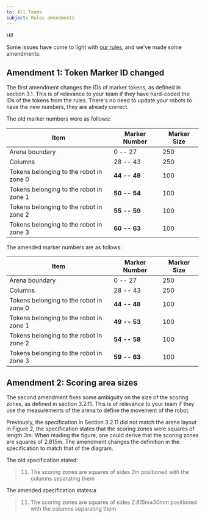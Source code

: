 ```yaml
---
to: All Teams
subject: Rules amendments
---
```


Hi!

Some issues have come to light with [our rules][rules], and we've made some amendments:

## Amendment 1: Token Marker ID changed

The first amendment changes the IDs of marker tokens, as defined in section 3.1. This is of relevance to your team if they have hard-coded the IDs of the tokens from the rules. There's no need to update your robots to have the new numbers, they are already correct.

The old marker numbers were as follows:

| Item                                    | Marker Number     | Marker Size      |
|-----------------------------------------|-------------------|------------------|
| Arena boundary                          |     0 -- 27       |           250    |
| Columns                                 |    28 -- 43       |           250    |
| Tokens belonging to the robot in zone 0 |    **44 -- 49**   |           100    |
| Tokens belonging to the robot in zone 1 |    **50 -- 54**   |           100    |
| Tokens belonging to the robot in zone 2 |    **55 -- 59**   |           100    |
| Tokens belonging to the robot in zone 3 |    **60 -- 63**   |           100    |

The amended marker numbers are as follows:

| Item                                    | Marker Number     | Marker Size      |
|-----------------------------------------|-------------------|------------------|
| Arena boundary                          |     0 -- 27       |           250    |
| Columns                                 |    28 -- 43       |           250    |
| Tokens belonging to the robot in zone 0 |    **44 -- 48**   |           100    |
| Tokens belonging to the robot in zone 1 |    **49 -- 53**   |           100    |
| Tokens belonging to the robot in zone 2 |    **54 -- 58**   |           100    |
| Tokens belonging to the robot in zone 3 |    **59 -- 63**   |           100    |

## Amendment 2: Scoring area sizes

The second amendment fixes some ambiguity on the size of the scoring zones, as defined in section 3.2.11. This is of relevance to your team if they use the measurements of the arena to define the movement of the robot.

Previously, the specification in Section 3.2.11 did not match the arena layout in Figure 2, the specification states that the scoring zones were squares of length 3m. When reading the figure, one could derive that the scoring zones are squares of 2.815m. The amendment changes the definition in the specification to match that of the diagram.

The old specification stated:

> 11. The scoring zones are squares of sides *3m* positioned with the columns separating
them

The amended specification states:a

> 11. The scoring zones are squares of sides *2.815m±50mm* positioned with the columns separating them.


[rules]: https://docs.sourcebots.co.uk/rules/
